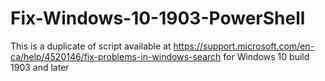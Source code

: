 # Fix-Windows-10-1903-PowerShell
This is a duplicate of script available at https://support.microsoft.com/en-ca/help/4520146/fix-problems-in-windows-search for Windows 10 build 1903 and later
